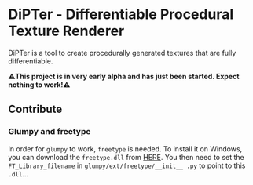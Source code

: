 # DiPTer - Differentiable Procedural Texture Renderer

DiPTer is a tool to create procedurally generated textures that are fully differentiable.
 
 :warning:**This project is in very early alpha and has just been started. Expect nothing to work!**:warning:
 
 
## Contribute

### Glumpy and freetype
In order for `glumpy` to work, `freetype` is needed. To install it on Windows, you can download the `freetype.dll` from 
[HERE](https://github.com/ubawurinna/freetype-windows-binaries/blob/master/win64/freetype.dll). You then need to set the `FT_Library_filename` in `glumpy/ext/freetype/__init__
.py` to point to this `.dll`...
